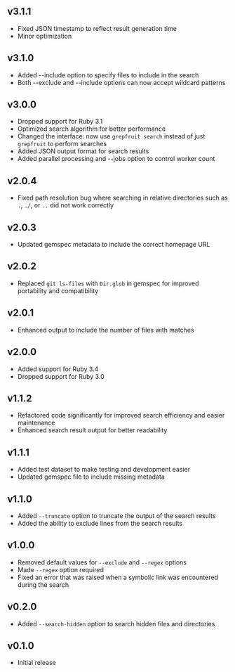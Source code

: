 <!--TODO-->

## v3.1.1

- Fixed JSON timestamp to reflect result generation time
- Minor optimization

## v3.1.0

- Added --include option to specify files to include in the search
- Both --exclude and --include options can now accept wildcard patterns

## v3.0.0

- Dropped support for Ruby 3.1
- Optimized search algorithm for better performance
- Changed the interface: now use `grepfruit search` instead of just `grepfruit` to perform searches
- Added JSON output format for search results
- Added parallel processing and --jobs option to control worker count

## v2.0.4

- Fixed path resolution bug where searching in relative directories such as `.`, `./`, or `..` did not work correctly

## v2.0.3

- Updated gemspec metadata to include the correct homepage URL

## v2.0.2

- Replaced `git ls-files` with `Dir.glob` in gemspec for improved portability and compatibility

## v2.0.1

- Enhanced output to include the number of files with matches

## v2.0.0

- Added support for Ruby 3.4
- Dropped support for Ruby 3.0

## v1.1.2

- Refactored code significantly for improved search efficiency and easier maintenance
- Enhanced search result output for better readability

## v1.1.1

- Added test dataset to make testing and development easier
- Updated gemspec file to include missing metadata

## v1.1.0

- Added `--truncate` option to truncate the output of the search results
- Added the ability to exclude lines from the search results

## v1.0.0

- Removed default values for `--exclude` and `--regex` options
- Made `--regex` option required
- Fixed an error that was raised when a symbolic link was encountered during the search

## v0.2.0

- Added `--search-hidden` option to search hidden files and directories

## v0.1.0

- Initial release
